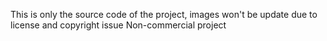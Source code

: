 This is only the source code of the project, images won't be update due to license and copyright issue
Non-commercial project
